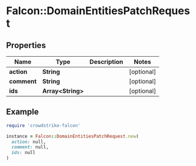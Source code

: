 # Falcon::DomainEntitiesPatchRequest

## Properties

| Name | Type | Description | Notes |
| ---- | ---- | ----------- | ----- |
| **action** | **String** |  | [optional] |
| **comment** | **String** |  | [optional] |
| **ids** | **Array&lt;String&gt;** |  | [optional] |

## Example

```ruby
require 'crowdstrike-falcon'

instance = Falcon::DomainEntitiesPatchRequest.new(
  action: null,
  comment: null,
  ids: null
)
```

